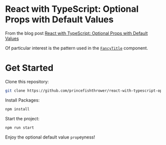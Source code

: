 # React with TypeScript: Optional Props with Default Values

From the blog post [React with TypeScript: Optional Props with Default Values](https://chrisfrew.in/blog/react-with-typescript-optional-props-with-default-values/)

Of particular interest is the pattern used in the [`FancyTitle`](https://github.com/princefishthrower/react-with-typescript-optional-props-with-default-values/blob/master/src/components/FancyTitle.tsx) component.

# Get Started

Clone this repository:

```bash
git clone https://github.com/princefishthrower/react-with-typescript-optional-props-with-default-values.git
```

Install Packages:

```bash
npm install
```

Start the project:

```bash
npm run start
```

Enjoy the optional default value `prop`eyness!